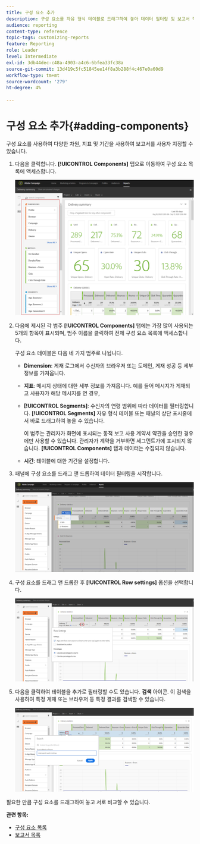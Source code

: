 ```yaml
---
title: 구성 요소 추가
description: 구성 요소를 자유 형식 테이블로 드래그하여 놓아 데이터 필터링 및 보고서 작성을 시작하십시오.
audience: reporting
content-type: reference
topic-tags: customizing-reports
feature: Reporting
role: Leader
level: Intermediate
exl-id: 3db44dec-c48a-4903-a4c6-6bfea33fc38a
source-git-commit: 13d419c5fc51845ee14f8a3b288f4c467e0a60d9
workflow-type: tm+mt
source-wordcount: '279'
ht-degree: 4%

---
```


# 구성 요소 추가{#adding-components}

구성 요소를 사용하여 다양한 차원, 지표 및 기간을 사용하여 보고서를 사용자 지정할 수 있습니다.

1. 다음을 클릭합니다. **[!UICONTROL Components]** 탭으로 이동하여 구성 요소 목록에 액세스합니다.

   ![](assets/dynamic_report_components.png)

1. 다음에 제시된 각 범주 **[!UICONTROL Components]** 탭에는 가장 많이 사용되는 5개의 항목이 표시되며, 범주 이름을 클릭하여 전체 구성 요소 목록에 액세스합니다.

   구성 요소 테이블은 다음 네 가지 범주로 나뉩니다.

   * **Dimension**: 게재 로그에서 수신자의 브라우저 또는 도메인, 게재 성공 등 세부 정보를 가져옵니다.
   * **지표**: 메시지 상태에 대한 세부 정보를 가져옵니다. 예를 들어 메시지가 게재되고 사용자가 해당 메시지를 연 경우,
   * **[!UICONTROL Segments]**: 수신자의 연령 범위에 따라 데이터를 필터링합니다. **[!UICONTROL Segments]** 자유 형식 테이블 또는 패널의 상단 표시줄에서 바로 드래그하여 놓을 수 있습니다.

     이 범주는 관리자가 화면에 표시되는 동적 보고 사용 계약서 약관을 승인한 경우에만 사용할 수 있습니다. 관리자가 계약을 거부하면 세그먼트가에 표시되지 않습니다. **[!UICONTROL Components]** 탭과 데이터는 수집되지 않습니다.

   * **시간**: 테이블에 대한 기간을 설정합니다.

1. 패널에 구성 요소를 드래그 앤 드롭하여 데이터 필터링을 시작합니다.

   ![](assets/dynamic_report_components_2.png)

1. 구성 요소를 드래그 앤 드롭한 후 **[!UICONTROL Row settings]** 옵션을 선택합니다.

   ![](assets/dynamic_report_components_3.png)

1. 다음을 클릭하여 테이블을 추가로 필터링할 수도 있습니다. **검색** 아이콘. 이 검색을 사용하여 특정 게재 또는 브라우저 등 특정 결과를 검색할 수 있습니다.

   ![](assets/dynamic_report_components_4.png)

필요한 만큼 구성 요소를 드래그하여 놓고 서로 비교할 수 있습니다.

**관련 항목:**

* [구성 요소 목록](../../reporting/using/list-of-components-.md)
* [보고서 목록](../../reporting/using/defining-the-report-period.md)
